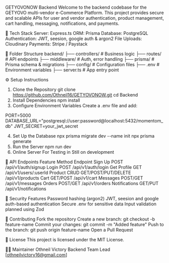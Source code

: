 GETYOVONOW Backend
Welcome to the backend codebase for the GETYOVO multi-vendor e-Commerce Platform. This project provides secure and scalable APIs for user and vendor authentication, product management, cart handling, messaging, notifications, and payments.

🚀 Tech Stack
Server: Express.ts
ORM: Prisma
Database: PostgreSQL
Authentication: JWT, seesion, google auth & argon2
File Uploads: Cloudinary
Payments: Stripe / Paystack

📁 Folder Structure
backend/
├── controllers/       # Business logic
├── routes/            # API endpoints
├── middleware/        # Auth, error handling
├── prisma/            # Prisma schema & migrations
├── config/            # Configuration files
├── .env               # Environment variables
├── server.ts         # App entry point

⚙️ Setup Instructions
1. Clone the Repository
git clone https://github.com/Othneil16/GETYOVONOW.git
cd Backend
2. Install Dependencies
npm install
3. Configure Environment Variables
Create a .env file and add:

PORT=5000
DATABASE_URL="postgresql://user:password@localhost:5432/momentom_db"
JWT_SECRET=your_jwt_secret

4. Set Up the Database
npx prisma migrate dev --name init
npx prisma generate
5. Run the Server
npm run dev
6. Online Server For Testing in
 Still on development

🧪 API Endpoints
Feature	Method	Endpoint
Sign Up	POST	/api/v1/auth/signup
Login	POST	/api/v1/auth/login
Get Profile	GET	/api/v1/users/:userId
Product CRUD	GET/POST/PUT/DELETE	/api/v1/products
Cart	GET/POST	/api/v1/cart
Messages	POST/GET	/api/v1/messages
Orders	POST/GET	/api/v1/orders
Notifications	GET/PUT	/api/v1/notifications

🔐 Security Features
Password hashing (argon2)
JWT, seesion and google auth-based authentication
Secure .env for sensitive data
Input validation planned using Zod

🤝 Contributing
Fork the repository
Create a new branch: git checkout -b feature-name
Commit your changes: git commit -m "Added feature"
Push to the branch: git push origin feature-name
Open a Pull Request

📄 License
This project is licensed under the MIT License.

👨‍💻 Maintainer
Othneil Victory
Backend Team Lead
[othneilvictory16@gmail.com]
